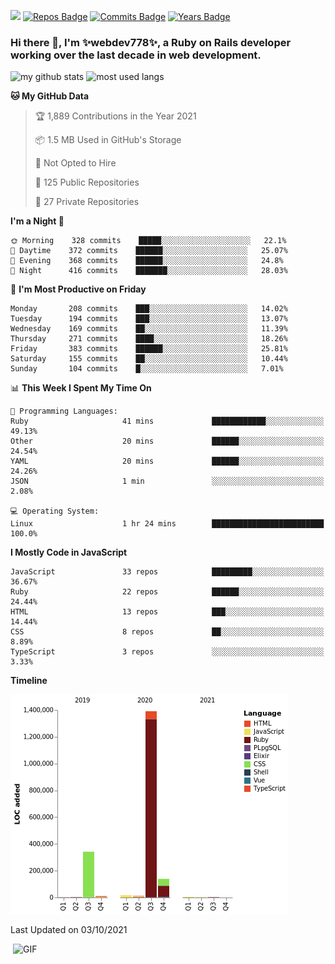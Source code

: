 ![](https://visitor-badge.glitch.me/badge?page_id=webdev778.webdev778)
[![Repos Badge](https://badges.pufler.dev/repos/webdev778)](https://badges.pufler.dev)
[![Commits Badge](https://badges.pufler.dev/commits/monthly/webdev778)](https://badges.pufler.dev)
[![Years Badge](https://badges.pufler.dev/years/webdev778)](https://badges.pufler.dev)
### Hi there 👋, I'm ✨webdev778✨, a Ruby on Rails developer working over the last decade in web development.


![my github stats](https://github-readme-stats.vercel.app/api?username=webdev778&show_icons=true&theme=tokyonight&line_height=27)
![most used langs](https://github-readme-stats.vercel.app/api/top-langs/?username=webdev778&hide=css,html&theme=tokyonight)

<!--START_SECTION:waka-->
**🐱 My GitHub Data** 

> 🏆 1,889 Contributions in the Year 2021
 > 
> 📦 1.5 MB Used in GitHub's Storage 
 > 
> 🚫 Not Opted to Hire
 > 
> 📜 125 Public Repositories 
 > 
> 🔑 27 Private Repositories  
 > 
**I'm a Night 🦉** 

```text
🌞 Morning    328 commits    █████░░░░░░░░░░░░░░░░░░░░   22.1% 
🌆 Daytime    372 commits    ██████░░░░░░░░░░░░░░░░░░░   25.07% 
🌃 Evening    368 commits    ██████░░░░░░░░░░░░░░░░░░░   24.8% 
🌙 Night      416 commits    ███████░░░░░░░░░░░░░░░░░░   28.03%

```
📅 **I'm Most Productive on Friday** 

```text
Monday       208 commits    ███░░░░░░░░░░░░░░░░░░░░░░   14.02% 
Tuesday      194 commits    ███░░░░░░░░░░░░░░░░░░░░░░   13.07% 
Wednesday    169 commits    ██░░░░░░░░░░░░░░░░░░░░░░░   11.39% 
Thursday     271 commits    ████░░░░░░░░░░░░░░░░░░░░░   18.26% 
Friday       383 commits    ██████░░░░░░░░░░░░░░░░░░░   25.81% 
Saturday     155 commits    ██░░░░░░░░░░░░░░░░░░░░░░░   10.44% 
Sunday       104 commits    █░░░░░░░░░░░░░░░░░░░░░░░░   7.01%

```


📊 **This Week I Spent My Time On** 

```text
💬 Programming Languages: 
Ruby                     41 mins             ████████████░░░░░░░░░░░░░   49.13% 
Other                    20 mins             ██████░░░░░░░░░░░░░░░░░░░   24.54% 
YAML                     20 mins             ██████░░░░░░░░░░░░░░░░░░░   24.26% 
JSON                     1 min               ░░░░░░░░░░░░░░░░░░░░░░░░░   2.08%

💻 Operating System: 
Linux                    1 hr 24 mins        █████████████████████████   100.0%

```

**I Mostly Code in JavaScript** 

```text
JavaScript               33 repos            █████████░░░░░░░░░░░░░░░░   36.67% 
Ruby                     22 repos            ██████░░░░░░░░░░░░░░░░░░░   24.44% 
HTML                     13 repos            ███░░░░░░░░░░░░░░░░░░░░░░   14.44% 
CSS                      8 repos             ██░░░░░░░░░░░░░░░░░░░░░░░   8.89% 
TypeScript               3 repos             ░░░░░░░░░░░░░░░░░░░░░░░░░   3.33%

```


**Timeline**

![Chart not found](https://raw.githubusercontent.com/webdev778/webdev778/master/charts/bar_graph.png) 


 Last Updated on 03/10/2021
<!--END_SECTION:waka-->

<img align="right" alt="GIF" src="https://github.com/webdev778/webdev778/blob/main/code.gif?raw=true" width="500" height="320" />

<!--
**webdev778/webdev778** is a ✨ _special_ ✨ repository because its `README.md` (this file) appears on your GitHub profile.

Here are some ideas to get you started:

- 🔭 I’m currently working on ...
- 🌱 I’m currently learning ...
- 👯 I’m looking to collaborate on ...
- 🤔 I’m looking for help with ...
- 💬 Ask me about ...
- 📫 How to reach me: ...
- 😄 Pronouns: ...
- ⚡ Fun fact: ...
-->
